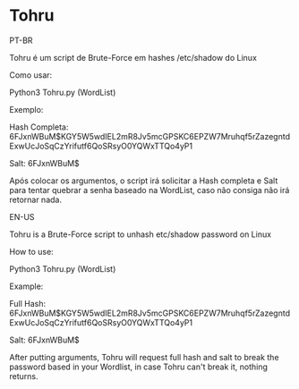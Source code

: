# Tohru

PT-BR

Tohru é um script de Brute-Force em hashes /etc/shadow do Linux 

Como usar:

Python3 Tohru.py (WordList)

Exemplo:

Hash Completa: $6$FJxnWBuM$KGY5W5wdIEL2mR8Jv5mcGPSKC6EPZW7Mruhqf5rZazegntdExwUcJoSqCzYrifutf6QoSRsyO0YQWxTTQo4yP1

Salt: $6$FJxnWBuM$

Após colocar os argumentos, o script irá solicitar a Hash completa e Salt para tentar quebrar a senha baseado na WordList, caso não consiga não irá retornar nada.

EN-US

Tohru is a Brute-Force script to unhash etc/shadow password on Linux

How to use:

Python3 Tohru.py (WordList)

Example:

Full Hash: $6$FJxnWBuM$KGY5W5wdIEL2mR8Jv5mcGPSKC6EPZW7Mruhqf5rZazegntdExwUcJoSqCzYrifutf6QoSRsyO0YQWxTTQo4yP1

Salt: $6$FJxnWBuM$

After putting arguments, Tohru will request full hash and salt to break the password based in your Wordlist, in case Tohru can't break it, nothing returns.


